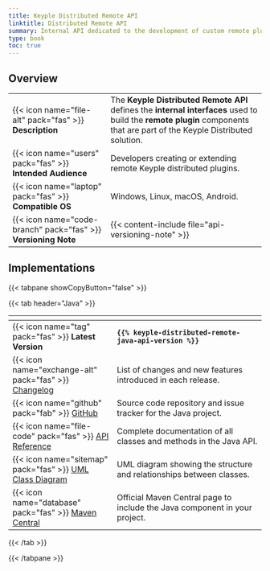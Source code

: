 ```yaml
---
title: Keyple Distributed Remote API
linktitle: Distributed Remote API
summary: Internal API dedicated to the development of custom remote plugins components of the Keyple distributed solution.
type: book
toc: true
---
```

<style>
table th:nth-child(1) {
  width: 12rem;
}
</style>

## Overview

|                                                                |                                                                                                                                                                            |
|----------------------------------------------------------------|----------------------------------------------------------------------------------------------------------------------------------------------------------------------------|
| {{< icon name="file-alt" pack="fas" >}} **Description**        | The **Keyple Distributed Remote API** defines the **internal interfaces** used to build the **remote plugin** components that are part of the Keyple Distributed solution. |
| {{< icon name="users" pack="fas" >}} **Intended Audience**     | Developers creating or extending remote Keyple distributed plugins.                                                                                                        |
| {{< icon name="laptop" pack="fas" >}} **Compatible OS**        | Windows, Linux, macOS, Android.                                                                                                                                            |
| {{< icon name="code-branch" pack="fas" >}} **Versioning Note** | {{< content-include file="api-versioning-note" >}}                                                                                                                         |

## Implementations

{{< tabpane showCopyButton="false" >}}

{{< tab header="Java" >}}

<table>
<thead><tr><th></th><th></th></tr></thead>
<tbody>
  <tr>
    <td>{{< icon name="tag" pack="fas" >}} <strong>Latest Version</strong></td>
    <td><strong><code>{{% keyple-distributed-remote-java-api-version %}}</code></strong></td>
  </tr>
  <tr>
    <td>{{< icon name="exchange-alt" pack="fas" >}} <a href="https://github.com/eclipse-keyple/keyple-distributed-remote-java-api/blob/main/CHANGELOG.md">Changelog</a></td>
    <td>List of changes and new features introduced in each release.</td>
  </tr>
  <tr>
    <td>{{< icon name="github" pack="fab" >}} <a href="https://github.com/eclipse-keyple/keyple-distributed-remote-java-api/">GitHub</a></td>
    <td>Source code repository and issue tracker for the Java project.</td>
  </tr>
  <tr>
    <td>{{< icon name="file-code" pack="fas" >}} <a href="https://docs.keyple.org/keyple-distributed-remote-java-api/">API Reference</a></td>
    <td>Complete documentation of all classes and methods in the Java API.</td>
  </tr>
  <tr>
    <td>{{< icon name="sitemap" pack="fas" >}} <a href="https://docs.keyple.org/keyple-distributed-remote-java-api/">UML Class Diagram</a></td>
    <td>UML diagram showing the structure and relationships between classes.</td>
  </tr>
  <tr>
    <td>{{< icon name="database" pack="fas" >}} <a href="https://central.sonatype.com/search?q=keyple-distributed-remote-java-api">Maven Central</a></td>
    <td>Official Maven Central page to include the Java component in your project.</td>
  </tr>
</tbody>
</table>

{{< /tab >}}

{{< /tabpane >}}